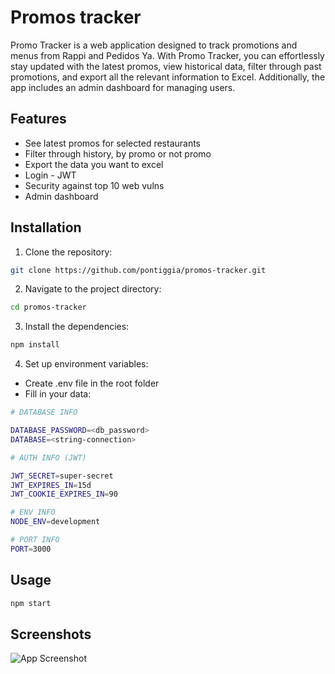 
# Promos tracker

Promo Tracker is a web application designed to track promotions and menus from Rappi and Pedidos Ya. With Promo Tracker, you can effortlessly stay updated with the latest promos, view historical data, filter through past promotions, and export all the relevant information to Excel. Additionally, the app includes an admin dashboard for managing users.


## Features

- See latest promos for selected restaurants 
- Filter through history, by promo or not promo
- Export the data you want to excel
- Login - JWT
- Security against top 10 web vulns
- Admin dashboard


## Installation

1. Clone the repository:
```bash
git clone https://github.com/pontiggia/promos-tracker.git
```

2. Navigate to the project directory:
```bash
cd promos-tracker
```

3. Install the dependencies:
```bash
npm install
```

4. Set up environment variables:
- Create .env file in the root folder
- Fill in your data:
```bash
# DATABASE INFO

DATABASE_PASSWORD=<db_password>
DATABASE=<string-connection>

# AUTH INFO (JWT)

JWT_SECRET=super-secret
JWT_EXPIRES_IN=15d
JWT_COOKIE_EXPIRES_IN=90

# ENV INFO
NODE_ENV=development

# PORT INFO
PORT=3000
```
    
## Usage

```bash
npm start
```


## Screenshots

![App Screenshot](https://via.placeholder.com/468x300?text=App+Screenshot+Here)

